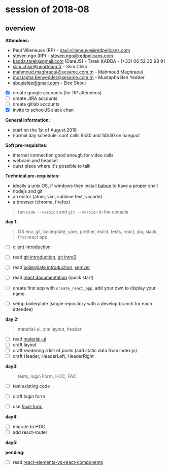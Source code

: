 # session of 2018-08
## overview

**Attendees:**
* Paul Villeneuve (RP) - paul.villeneuve@redpelicans.com
* steven.ngo (RP) - steven.ngo@redpelicans.com
* kadda.tarek@gmail.com (DareJS) - Tarek KADDA - (+33) 06 52 32 98 91
* slim.chkir@nearteam.fr - Slim Chkir
* mahmoud.maghraoui@sesame.com.tn - Mahmoud Maghraoui
* mustapha.benyedder@sesame.com.tn - Mustapha Ben Yedder
* sbouielee@gmail.com - Elee Sboui


- [x] create google accounts (for RP attendees)
- [ ] create JIRA accounts 
- [ ] create gitlab accounts
- [x] invite to schoolJS slack chan

**General information:**
* start on the 1st of August 2018
* normal day schedule: conf calls 9h30 and 14h30 on hangout

**Soft pre-requisites:**
* internet connection good enough for video calls
* webcam and headset
* quiet place where it's possible to talk

**Technical pre-requisites:**
* ideally a unix OS, if windows then install [babun](http://babun.github.io/) to have a proper shell
* nodejs and git
* an editor (atom, vim, sublime text, vscode)
* a browser (chrome, firefox)

> run `node --version` and `git --version` in the console

**day 1:**
> OS env, git, boilerplate, yarn, prettier, eslint, tests, react, jira, slack, first react app

- [ ] [client introduction](https://docs.google.com/presentation/d/1nkelpLG-BikiiHWvfkUj7zxZDdMBx0pyCOhVnqDZLXE)
- [ ] read [git introduction](http://nvie.com/posts/a-successful-git-branching-model/), [git intro2](https://delicious-insights.com/fr/articles/bien-utiliser-git-merge-et-rebase/)
- [ ] read [boilerplate introduction](https://github.com/facebook/create-react-app), [semver](https://semver.org/)
- [ ] read [react documentation](https://reactjs.org/docs/hello-world.html) (quick start)
- [ ] create first app with `create_react_app`, add your own <App/> to display your name
- [ ] setup boilerplate (single repository with a develop branch for each attendee)


**day 2:**
> material-ui, site layout, header


- [ ] read [material-ui](https://material-ui.com/getting-started/usage/)
- [ ] craft layout 
- [ ] craft rendering a list of posts (add static data from index.js)
- [ ] craft Header, HeaderLeft, HeaderRight

**day3:**
> tests, login Form, HOC, FAC

- [ ] test existing code
- [ ] craft login form
- [ ] use [final-form](https://github.com/final-form/react-final-form#material-ui-10)


**day4:**
- [ ] migrate to HOC
- [ ] add react-router

**day5:**

**pending:**
- [ ] read [react-elements-vs-react-components](https://medium.freecodecamp.org/react-elements-vs-react-components-fdc776705880)
